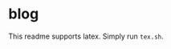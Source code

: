 # blog

This readme supports latex. Simply run `tex.sh`.

<p align="center"><img src="https://rawgit.com/mrdrozdov/mrdrozdov.github.io/dev/svgs/9efb7c272ad93731d5e4a4bf5a6ebc4d.svg?invert_in_darkmode" align=middle width=82.635795pt height=17.932695pt/></p>
